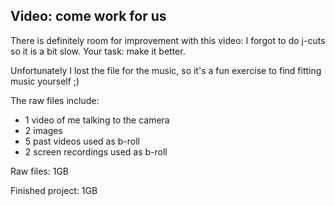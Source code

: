 ## Video: come work for us


There is definitely room for improvement with this video: I forgot to do j-cuts so it is a bit slow. Your task: make it better.

Unfortunately I lost the file for the music, so it's a fun exercise to find fitting music yourself ;)

The raw files include:
- 1 video of me talking to the camera
- 2 images
- 5 past videos used as b-roll
- 2 screen recordings used as b-roll

Raw files: 1GB

Finished project: 1GB
